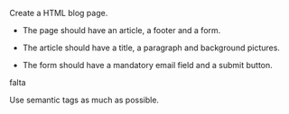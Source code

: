 
Create a HTML blog page.
* The page should have an article, a footer and a form.


* The article should have a title, a paragraph and background pictures.


* The form should have a mandatory email field and a submit button.

falta

Use semantic tags as much as possible.